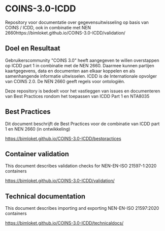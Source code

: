 # COINS-3.0-ICDD 

Repository voor documentatie over gegevensuitwisseling op basis van COINS / ICDD, ook in combinatie met NEN 2660https://bimloket.github.io/COINS-3.0-ICDD/validation/

         
## Doel en Resultaat

Gebruikerscommunity "COINS 3.0" heeft aangegeven te willen overstappen op ICDD part 1 in combinatie met de NEN 2660. Daarmee kunnen partijen kaartgegevens, data en documenten aan elkaar koppelen en als samenhangende informatie uitwisselen. ICDD is de Internationale opvolger van COINS 2.0. De NEN 2660 geeft regels voor ontologiën. 

Deze repository is bedoelt voor het vastleggen van issues en documenteren van Best Practices rondom het toepassen van ICDD Part 1 en NTA8035

## Best Practices

Dit document beschrijft de Best Practices voor de combinatie van ICDD part 1 en NEN 2660 (in ontwikkeling)

https://bimloket.github.io/COINS-3.0-ICDD/bestpractices



## Container validation
This document describes validation checks for NEN-EN-ISO 21597-1:2020 containers

https://bimloket.github.io/COINS-3.0-ICDD/validation/


## Technical documentation
 This document describes importing and exporting NEN-EN-ISO 21597:2020 containers
 
 https://bimloket.github.io/COINS-3.0-ICDD/technicaldocs/
 
